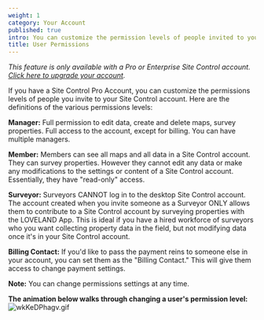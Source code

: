 ```yaml
---
weight: 1
category: Your Account
published: true
intro: You can customize the permission levels of people invited to your account
title: User Permissions
---
```

_This feature is only available with a Pro or Enterprise Site Control account. [Click here to upgrade your account](https://sitecontrol.us/plans#p=level1)._

If you have a Site Control Pro Account, you can customize the permissions levels of people you invite to your Site Control account. Here are the definitions of the various permissions levels:

**Manager:**
Full permission to edit data, create and delete maps, survey properties. Full access to the account, except for billing. You can have multiple managers.

**Member:**
Members can see all maps and all data in a Site Control account. They can survey properties. However they cannot edit any data or make any modifications to the settings or content of a Site Control account. Essentially, they have "read-only" access.

**Surveyor:**
Surveyors CANNOT log in to the desktop Site Control account. The account created when you invite someone as a Surveyor ONLY allows them to contribute to a Site Control account by surveying properties with the LOVELAND App. This is ideal if you have a hired workforce of surveyors who you want collecting property data in the field, but not modifying data once it's in your Site Control account.

**Billing Contact:**
If you'd like to pass the payment reins to someone else in your account, you can set them as the "Billing Contact." This will give them access to change payment settings.

**Note:** You can change permissions settings at any time.

**The animation below walks through changing a user's permission level:** 
![wkKeDPhagv.gif]({{site.baseurl}}/img/wkKeDPhagv.gif)
